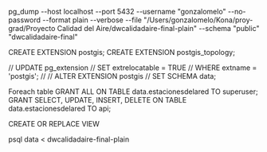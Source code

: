pg_dump --host localhost --port 5432 --username "gonzalomelo" --no-password  --format plain --verbose --file "/Users/gonzalomelo/Kona/proy-grad/Proyecto Calidad del Aire/dwcalidadaire-final-plain" --schema "public" "dwcalidadaire-final"

CREATE EXTENSION postgis; CREATE EXTENSION postgis_topology;

// UPDATE pg_extension 
//   SET extrelocatable = TRUE 
//     WHERE extname = 'postgis';
// 
// ALTER EXTENSION postgis 
//   SET SCHEMA data;

Foreach table
  GRANT ALL ON TABLE data.estacionesdelared TO superuser;
  GRANT SELECT, UPDATE, INSERT, DELETE ON TABLE data.estacionesdelared TO api;

  CREATE OR REPLACE VIEW

psql data < dwcalidadaire-final-plain
